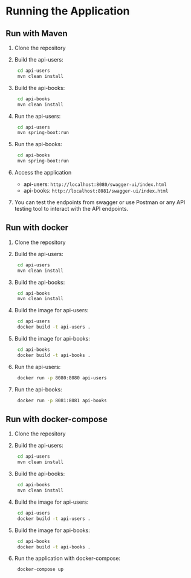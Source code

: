 # Running the Application

## Run with Maven

1. Clone the repository

2. Build the api-users:
   ```bash
    cd api-users    
    mvn clean install
   ```
3. Build the api-books:
   ```bash
    cd api-books    
    mvn clean install
   ```

4. Run the api-users:
   ```bash
    cd api-users 
    mvn spring-boot:run
    ```

5. Run the api-books:
   ```bash
    cd api-books 
    mvn spring-boot:run
    ```

6. Access the application
    - api-users: `http://localhost:8080/swagger-ui/index.html`
    - api-books: `http://localhost:8081/swagger-ui/index.html`

7. You can test the endpoints from swagger or use Postman or any API testing tool to interact with the API endpoints.

## Run with docker

1. Clone the repository

2. Build the api-users:
   ```bash
    cd api-users    
    mvn clean install
   ```
3. Build the api-books:
   ```bash
    cd api-books    
    mvn clean install
   ```
4. Build the image for api-users:
   ```bash
    cd api-users    
    docker build -t api-users .
   ```

5. Build the image for api-books:
   ```bash
    cd api-books    
    docker build -t api-books .
   ```

6. Run the api-users:
   ```bash
    docker run -p 8080:8080 api-users
   ```

7. Run the api-books:
   ```bash
    docker run -p 8081:8081 api-books
   ```

## Run with docker-compose

1. Clone the repository

2. Build the api-users:
   ```bash
    cd api-users    
    mvn clean install
   ```

3. Build the api-books:
   ```bash
    cd api-books    
    mvn clean install
   ```

4. Build the image for api-users:
   ```bash
    cd api-users    
    docker build -t api-users .
   ```

5. Build the image for api-books:
   ```bash
    cd api-books    
    docker build -t api-books .
   ```

6. Run the application with docker-compose:
   ```bash
    docker-compose up
   ```
